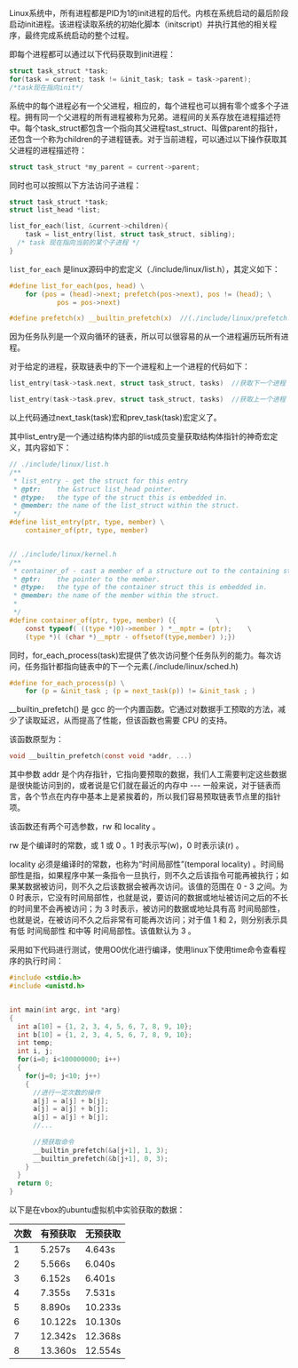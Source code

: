 Linux系统中，所有进程都是PID为1的init进程的后代。内核在系统启动的最后阶段启动init进程。该进程读取系统的初始化脚本（initscript）并执行其他的相关程序，最终完成系统启动的整个过程。

即每个进程都可以通过以下代码获取到init进程：

```c
struct task_struct *task;
for(task = current; task != &init_task; task = task->parent);
/*task现在指向init*/
```

系统中的每个进程必有一个父进程，相应的，每个进程也可以拥有零个或多个子进程。拥有同一个父进程的所有进程被称为兄弟。进程间的关系存放在进程描述符中。每个task_struct都包含一个指向其父进程tast_struct、叫做parent的指针，还包含一个称为children的子进程链表。对于当前进程，可以通过以下操作获取其父进程的进程描述符：

```c
struct task_struct *my_parent = current->parent;
```

同时也可以按照以下方法访问子进程：

```c
struct task_struct *task;
struct list_head *list;

list_for_each(list, &current->children){
    task = list_entry(list, struct task_struct, sibling);
  /* task 现在指向当前的某个子进程 */
}
```

`list_for_each` 是linux源码中的宏定义（./include/linux/list.h），其定义如下：

```c
#define list_for_each(pos, head) \
    for (pos = (head)->next; prefetch(pos->next), pos != (head); \
            pos = pos->next)

#define prefetch(x) __builtin_prefetch(x)  //(./include/linux/prefetch.h)
```

因为任务队列是一个双向循环的链表，所以可以很容易的从一个进程遍历玩所有进程。

对于给定的进程，获取链表中的下一个进程和上一个进程的代码如下：

```c
list_entry(task->task.next, struct task_struct, tasks)  //获取下一个进程

list_entry(task->task.prev, struct task_struct, tasks)  //获取上一个进程
```

以上代码通过next_task(task)宏和prev_task(task)宏定义了。

其中list_entry是一个通过结构体内部的list成员变量获取结构体指针的神奇宏定义，其内容如下：

```c
// ./include/linux/list.h
/**
 * list_entry - get the struct for this entry
 * @ptr:    the &struct list_head pointer.
 * @type:   the type of the struct this is embedded in.
 * @member: the name of the list_struct within the struct.
 */
#define list_entry(ptr, type, member) \
    container_of(ptr, type, member)


// ./include/linux/kernel.h
/**
 * container_of - cast a member of a structure out to the containing structure
 * @ptr:    the pointer to the member.
 * @type:   the type of the container struct this is embedded in.
 * @member: the name of the member within the struct.
 *
 */
#define container_of(ptr, type, member) ({          \
    const typeof( ((type *)0)->member ) *__mptr = (ptr);    \
    (type *)( (char *)__mptr - offsetof(type,member) );})
```



同时，for_each_process(task)宏提供了依次访问整个任务队列的能力。每次访问，任务指针都指向链表中的下一个元素(./include/linux/sched.h)

```c
#define for_each_process(p) \
    for (p = &init_task ; (p = next_task(p)) != &init_task ; )
```



__builtin_prefetch() 是 gcc 的一个内置函数。它通过对数据手工预取的方法，减少了读取延迟，从而提高了性能，但该函数也需要 CPU 的支持。

该函数原型为：

```c
void __builtin_prefetch(const void *addr, ...)
```

其中参数 addr 是个内存指针，它指向要预取的数据，我们人工需要判定这些数据是很快能访问到的，或者说是它们就在最近的内存中 --- 一般来说，对于链表而言，各个节点在内存中基本上是紧挨着的，所以我们容易预取链表节点里的指针项。



该函数还有两个可选参数，rw 和 locality 。

rw 是个编译时的常数，或 1 或 0 。1 时表示写(w)，0 时表示读(r) 。

locality 必须是编译时的常数，也称为“时间局部性”(temporal locality) 。时间局部性是指，如果程序中某一条指令一旦执行，则不久之后该指令可能再被执行；如果某数据被访问，则不久之后该数据会被再次访问。该值的范围在 0 - 3 之间。为 0 时表示，它没有时间局部性，也就是说，要访问的数据或地址被访问之后的不长的时间里不会再被访问；为 3 时表示，被访问的数据或地址具有高 时间局部性，也就是说，在被访问不久之后非常有可能再次访问；对于值 1 和 2，则分别表示具有低 时间局部性 和中等 时间局部性。该值默认为 3 。





采用如下代码进行测试，使用O0优化进行编译，使用linux下使用time命令查看程序的执行时间：

```c
#include <stdio.h>
#include <unistd.h>


int main(int argc, int *arg)
{
  int a[10] = {1, 2, 3, 4, 5, 6, 7, 8, 9, 10};
  int b[10] = {1, 2, 3, 4, 5, 6, 7, 8, 9, 10};
  int temp;
  int i, j;
  for(i=0; i<100000000; i++)
  {
    for(j=0; j<10; j++)
    {
      //进行一定次数的操作
      a[j] = a[j] + b[j];
      a[j] = a[j] + b[j];
      a[j] = a[j] + b[j];
      //...
        
      //预获取命令
      __builtin_prefetch(&a[j+1], 1, 3);
      __builtin_prefetch(&b[j+1], 0, 3);
    }
  }
  return 0;
}
```

以下是在vbox的ubuntu虚拟机中实验获取的数据：

| 次数 | 有预获取 | 无预获取 |
| ---- | -------- | -------- |
| 1    | 5.257s   | 4.643s   |
| 2    | 5.566s   | 6.040s   |
| 3    | 6.152s   | 6.401s   |
| 4    | 7.355s   | 7.531s   |
| 5    | 8.890s   | 10.233s  |
| 6    | 10.122s  | 10.130s  |
| 7    | 12.342s  | 12.368s  |
| 8    | 13.360s  | 12.554s  |